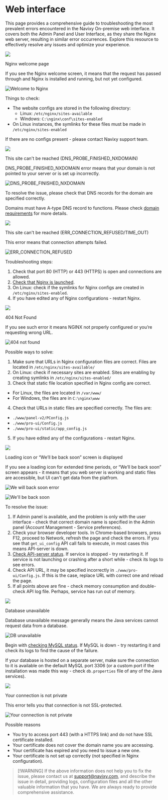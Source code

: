 # Web interface

This page provides a comprehensive guide to troubleshooting the most prevalent errors encountered in the Navixy On-premise web interface. It covers both the Admin Panel and User Interface, as they share the Nginx web server, resulting in similar error occurrences. Explore this resource to effectively resolve any issues and optimize your experience.

![](https://squaregps.atlassian.net/wiki/images/icons/grey_arrow_down.png)

Nginx welcome page

If you see the Nginx welcome screen, it means that the request has passed through and Nginx is installed and running, but not yet configured.

![Welcome to Nginx](../../on-premise/on-premise/troubleshooting/attachments/image-20230823-121500.png)

Things to check:

* The website configs are stored in the following directory:
  * Linux: `/etc/nginx/sites-available`
  * Windows: `C:\nginx\conf\sites-enabled`
* On Linux instances, the symlinks for these files must be made in `/etc/nginx/sites-enabled`

If there are no configs present - please contact Navixy support team.

![](https://squaregps.atlassian.net/wiki/images/icons/grey_arrow_down.png)

This site can't be reached (DNS\_PROBE\_FINISHED\_NXDOMAIN)

DNS\_PROBE\_FINISHED\_NXDOMAIN error means that your domain is not pointed to your server or is set up incorrectly.

![DNS\_PROBE\_FINISHED\_NXDOMAIN](../../on-premise/on-premise/troubleshooting/attachments/image-20230823-122136.png)

To resolve the issue, please check that DNS records for the domain are specified correctly.

Domains must have A-type DNS record to functions. Please check [domain requirements](../requirements/domains.md) for more details.

![](https://squaregps.atlassian.net/wiki/images/icons/grey_arrow_down.png)

This site can't be reached (ERR\_CONNECTION\_REFUSED/TIME\_OUT)

This error means that connection attempts failed.

![ERR\_CONNECTION\_REFUSED](../../on-premise/on-premise/troubleshooting/attachments/image-20230823-130318.png)

Troubleshooting steps:

1. Check that port 80 (HTTP) or 443 (HTTPS) is open and connections are allowed.
2. [Check that Nginx is launched](https://squaregps.atlassian.net/wiki/spaces/Ponprem/pages/2369814550/Checking+service+statuses#Web-server).
3. On Linux: check if the symlinks for Nginx configs are created in `/etc/nginx/sites-enabled`.
4. If you have edited any of Nginx configurations - restart Nginx.

![](https://squaregps.atlassian.net/wiki/images/icons/grey_arrow_down.png)

404 Not Found

If you see such error it means NGINX not properly configured or you’re requesting wrong URL.

![404 not found](../../on-premise/on-premise/troubleshooting/attachments/image-20230823-130949.png)

Possible ways to solve:

1. Make sure that URLs in Nginx configuration files are correct. Files are located in `/etc/nginx/sites-available/`
2. On Linux: check if necessary sites are enabled. Sites are enabling by creating symlinks in `/etc/nginx/sites-enabled/`
3. Check that static file location specified in Nginx config are correct.

* For Linux, the files are located in `/var/www/`
* For Windows, the files are in `C:\nginx\www`

4. Check that URLs in static files are specified correctly. The files are:

* `./www/panel-v2/PConfig.js`
* `./www/pro-ui/Config.js`
* `./www/pro-ui/static/app_config.js`

5. If you have edited any of the configurations - restart Nginx.

![](https://squaregps.atlassian.net/wiki/images/icons/grey_arrow_down.png)

Loading icon or “We’ll be back soon” screen is displayed

If you see a loading icon for extended time periods, or “We’ll be back soon” screen appears - it means that you web server is working and static files are accessible, but UI can't get data from the platfrom.

![We will back soon error](../../on-premise/on-premise/troubleshooting/attachments/e2xphxkndx.gif)

![We'll be back soon](../../on-premise/on-premise/troubleshooting/attachments/image-20230823-135703.png)

To resolve the issue:

1. If Admin panel is available, and the problem is only with the user interface - check that correct domain name is specified in the Admin panel (Account Management - Service preferences).
2. Check your browser developer tools. In Chrome-based browsers, press F12, proceed to Network, refresh the page and check the errors. If you see that `get_ui_config` API call fails to execute, in most cases this means API-server is down.
3. [Check API-server status](checking-service-statuses.md). If service is stopped - try restarting it. If service is not launching or crashing after a short while - check its logs to see errors.
4. Check API URL, it may be specified incorrectly in `./www/pro-ui/Config.js`. If this is the case, replace URL with correct one and reload the page.
5. If all points above are fine - check memory consumption and double-check API log file. Perhaps, service has run out of memory.

![](https://squaregps.atlassian.net/wiki/images/icons/grey_arrow_down.png)

Database unavailable

Database unavailable message generally means the Java services cannot request data from a database.

![DB unavailable](../../on-premise/on-premise/troubleshooting/attachments/image-20230823-140830.png)

Begin with [checking MySQL status](https://squaregps.atlassian.net/wiki/spaces/Ponprem/pages/2369814550/Checking+service+statuses#Database). If MySQL is down - try restarting it and check its logs to find the cause of the failure.

If your database is hosted on a separate server, make sure the connection to it is available on the default MySQL port 3306 (or a custom port if the installation was made this way - check `db.properties` file of any of the Java services).

![](https://squaregps.atlassian.net/wiki/images/icons/grey_arrow_down.png)

Your connection is not private

This error tells you that connection is not SSL-protected.

![Your connection is not private](../../on-premise/on-premise/troubleshooting/attachments/image-20230823-141352.png)

Possible reasons

* You try to access port 443 (with a HTTPS link) and do not have SSL certificate installed.
* Your certificate does not cover the domain name you are accessing.
* Your certificate has expired and you need to issue a new one.
* Your certificate is not set up correctly (not specified in Nginx configuration).

> \[!WARNING] If the above information does not help you to fix the issue, please contact us at [support@navixy.com](mailto:support@navixy.com), and describe the issue in detail, providing logs, configuration files and all the other valuable information that you have. We are always ready to provide comprehensive assistance.
